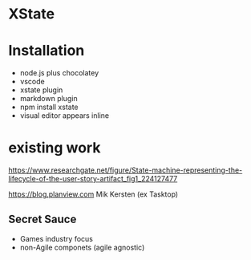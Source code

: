# XState
Installation
============
* node.js plus chocolatey
* vscode
* xstate plugin
* markdown plugin
* npm install xstate
* visual editor appears inline

existing work
===

https://www.researchgate.net/figure/State-machine-representing-the-lifecycle-of-the-user-story-artifact_fig1_224127477

https://blog.planview.com Mik Kersten (ex Tasktop)

Secret Sauce
---
* Games industry focus
* non-Agile componets (agile agnostic)